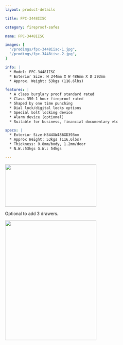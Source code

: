 ```yaml
---
layout: product-details

title: FPC-3448IISC

category: fireproof-safes

name: FPC-3448IISC

images: [
  "/prodimgs/fpc-3448iisc-1.jpg",
  "/prodimgs/fpc-3448iisc-2.jpg",
]

info: |
  * Model: FPC-3448IISC
  * Exterior Size: H 344mm X W 486mm X D 393mm
  * Approx. Weight: 53kgs (116.6lbs)

features: |
  * A class burglary proof standard rated
  * Class 350-1 hour fireproof rated
  * Shaped by one time punching
  * Dial lock/digital locks options
  * Special bolt locking device
  * Alarm device (optional)
  * Suitable for business, financial documentary etc

specs: |
  * Exterior Size-H344XW486XD393mm
  * Approx Weight: 53kgs (116.6lbs)
  * Thickness: 0.8mm/body, 1.2mm/door
  * N.W.:53kgs G.W.: 54kgs

---
```


<img alt="" src="{PRODIMGS}/prodimgs/fpc-3448iisc-3.jpg" style="width: 300px; height: 139px;" />

Optional to add 3 drawers.

<img alt="" src="{PRODIMGS}/prodimgs/fpc-3448iisc-4.jpg" style="width: 300px; height: 392px;" />
